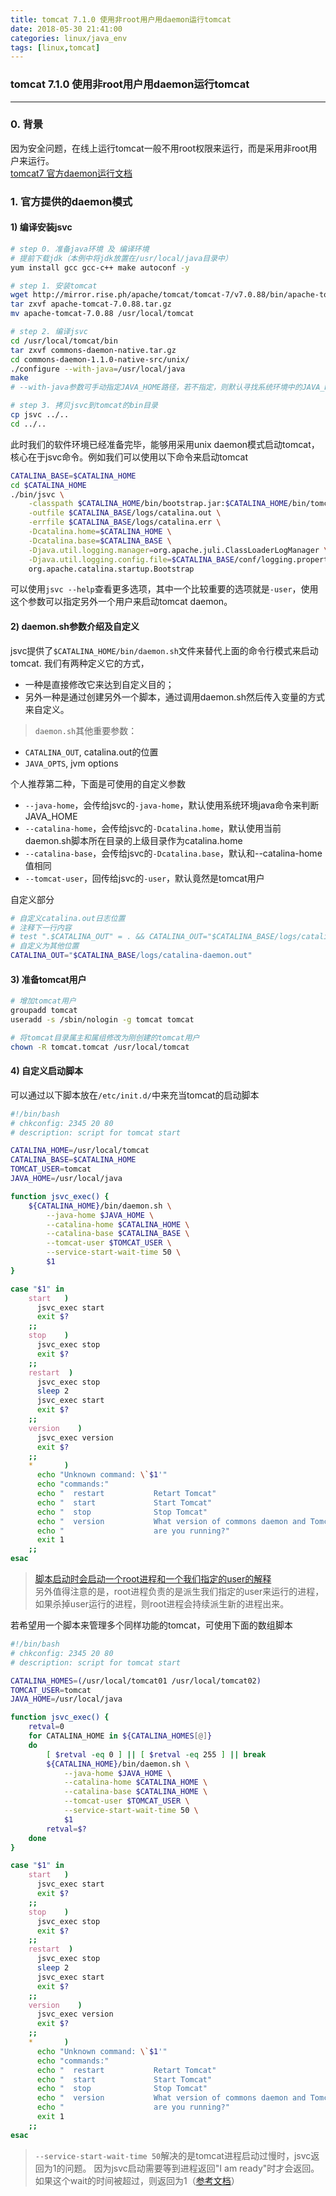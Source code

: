 ```yaml
---
title: tomcat 7.1.0 使用非root用户用daemon运行tomcat
date: 2018-05-30 21:41:00
categories: linux/java_env
tags: [linux,tomcat]
---
```

### tomcat 7.1.0 使用非root用户用daemon运行tomcat

---

### 0. 背景
因为安全问题，在线上运行tomcat一般不用root权限来运行，而是采用非root用户来运行。  
[tomcat7 官方daemon运行文档](https://tomcat.apache.org/tomcat-7.0-doc/setup.html#Unix_daemon)  

### 1. 官方提供的daemon模式
#### 1) 编译安装jsvc
``` bash
# step 0. 准备java环境 及 编译环境
# 提前下载jdk（本例中将jdk放置在/usr/local/java目录中）
yum install gcc gcc-c++ make autoconf -y

# step 1. 安装tomcat
wget http://mirror.rise.ph/apache/tomcat/tomcat-7/v7.0.88/bin/apache-tomcat-7.0.88.tar.gz
tar zxvf apache-tomcat-7.0.88.tar.gz
mv apache-tomcat-7.0.88 /usr/local/tomcat

# step 2. 编译jsvc
cd /usr/local/tomcat/bin
tar zxvf commons-daemon-native.tar.gz
cd commons-daemon-1.1.0-native-src/unix/
./configure --with-java=/usr/local/java
make
# --with-java参数可手动指定JAVA_HOME路径，若不指定，则默认寻找系统环境中的JAVA_HOME变量

# step 3. 拷贝jsvc到tomcat的bin目录
cp jsvc ../..
cd ../..
```
此时我们的软件环境已经准备完毕，能够用采用unix daemon模式启动tomcat，核心在于jsvc命令。例如我们可以使用以下命令来启动tomcat
``` bash
CATALINA_BASE=$CATALINA_HOME
cd $CATALINA_HOME
./bin/jsvc \
    -classpath $CATALINA_HOME/bin/bootstrap.jar:$CATALINA_HOME/bin/tomcat-juli.jar \
    -outfile $CATALINA_BASE/logs/catalina.out \
    -errfile $CATALINA_BASE/logs/catalina.err \
    -Dcatalina.home=$CATALINA_HOME \
    -Dcatalina.base=$CATALINA_BASE \
    -Djava.util.logging.manager=org.apache.juli.ClassLoaderLogManager \
    -Djava.util.logging.config.file=$CATALINA_BASE/conf/logging.properties \
    org.apache.catalina.startup.Bootstrap
```
可以使用`jsvc --help`查看更多选项，其中一个比较重要的选项就是`-user`，使用这个参数可以指定另外一个用户来启动tomcat daemon。

#### 2) daemon.sh参数介绍及自定义
jsvc提供了`$CATALINA_HOME/bin/daemon.sh`文件来替代上面的命令行模式来启动tomcat.
我们有两种定义它的方式，
- 一种是直接修改它来达到自定义目的；
- 另外一种是通过创建另外一个脚本，通过调用daemon.sh然后传入变量的方式来自定义。

> `daemon.sh`其他重要参数：  
- `CATALINA_OUT`, catalina.out的位置
- `JAVA_OPTS`, jvm options

个人推荐第二种，下面是可使用的自定义参数
- `--java-home`，会传给jsvc的`-java-home`，默认使用系统环境java命令来判断JAVA_HOME
- `--catalina-home`，会传给jsvc的`-Dcatalina.home`，默认使用当前daemon.sh脚本所在目录的上级目录作为catalina.home
- `--catalina-base`，会传给jsvc的`-Dcatalina.base`，默认和--catalina-home值相同
- `--tomcat-user`，回传给jsvc的`-user`，默认竟然是tomcat用户

自定义部分
``` bash
# 自定义catalina.out日志位置
# 注释下一行内容
# test ".$CATALINA_OUT" = . && CATALINA_OUT="$CATALINA_BASE/logs/catalina-daemon.out"
# 自定义为其他位置
CATALINA_OUT="$CATALINA_BASE/logs/catalina-daemon.out"
```

#### 3) 准备tomcat用户
``` bash
# 增加tomcat用户
groupadd tomcat
useradd -s /sbin/nologin -g tomcat tomcat

# 将tomcat目录属主和属组修改为刚创建的tomcat用户
chown -R tomcat.tomcat /usr/local/tomcat
```

#### 4) 自定义启动脚本
可以通过以下脚本放在`/etc/init.d/`中来充当tomcat的启动脚本
``` bash
#!/bin/bash
# chkconfig: 2345 20 80
# description: script for tomcat start

CATALINA_HOME=/usr/local/tomcat
CATALINA_BASE=$CATALINA_HOME
TOMCAT_USER=tomcat
JAVA_HOME=/usr/local/java

function jsvc_exec() {
    ${CATALINA_HOME}/bin/daemon.sh \
        --java-home $JAVA_HOME \
        --catalina-home $CATALINA_HOME \
        --catalina-base $CATALINA_BASE \
        --tomcat-user $TOMCAT_USER \
        --service-start-wait-time 50 \
        $1
}

case "$1" in
    start   )
      jsvc_exec start
      exit $?
    ;;
    stop    )
      jsvc_exec stop
      exit $?
    ;;
    restart  )
      jsvc_exec stop
      sleep 2
      jsvc_exec start
      exit $?
    ;;
    version    )
      jsvc_exec version
      exit $?
    ;;
    *       )
      echo "Unknown command: \`$1'"
      echo "commands:"
      echo "  restart           Retart Tomcat"
      echo "  start             Start Tomcat"
      echo "  stop              Stop Tomcat"
      echo "  version           What version of commons daemon and Tomcat"
      echo "                    are you running?"
      exit 1
    ;;
esac
```
> [脚本启动时会启动一个root进程和一个我们指定的user的解释](http://grokbase.com/t/tomcat/users/14aebxdq0j/how-can-tomcat-be-started-at-boot-time-as-a-non-root-user)  
另外值得注意的是，root进程负责的是派生我们指定的user来运行的进程，如果杀掉user运行的进程，则root进程会持续派生新的进程出来。

若希望用一个脚本来管理多个同样功能的tomcat，可使用下面的数组脚本
``` bash
#!/bin/bash
# chkconfig: 2345 20 80
# description: script for tomcat start

CATALINA_HOMES=(/usr/local/tomcat01 /usr/local/tomcat02)
TOMCAT_USER=tomcat
JAVA_HOME=/usr/local/java

function jsvc_exec() {
    retval=0
    for CATALINA_HOME in ${CATALINA_HOMES[@]}
    do
        [ $retval -eq 0 ] || [ $retval -eq 255 ] || break
        ${CATALINA_HOME}/bin/daemon.sh \
            --java-home $JAVA_HOME \
            --catalina-home $CATALINA_HOME \
            --catalina-base $CATALINA_HOME \
            --tomcat-user $TOMCAT_USER \
            --service-start-wait-time 50 \
            $1
        retval=$?
    done
}

case "$1" in
    start   )
      jsvc_exec start
      exit $?
    ;;
    stop    )
      jsvc_exec stop
      exit $?
    ;;
    restart  )
      jsvc_exec stop
      sleep 2
      jsvc_exec start
      exit $?
    ;;
    version    )
      jsvc_exec version
      exit $?
    ;;
    *       )
      echo "Unknown command: \`$1'"
      echo "commands:"
      echo "  restart           Retart Tomcat"
      echo "  start             Start Tomcat"
      echo "  stop              Stop Tomcat"
      echo "  version           What version of commons daemon and Tomcat"
      echo "                    are you running?"
      exit 1
    ;;
esac
```
> `--service-start-wait-time 50`解决的是tomcat进程启动过慢时，jsvc返回为1的问题。 因为jsvc启动需要等到进程返回"I am ready"时才会返回。 如果这个wait的时间被超过，则返回为1（[参考文档](https://commons.apache.org/proper/commons-daemon/jsvc.html)）